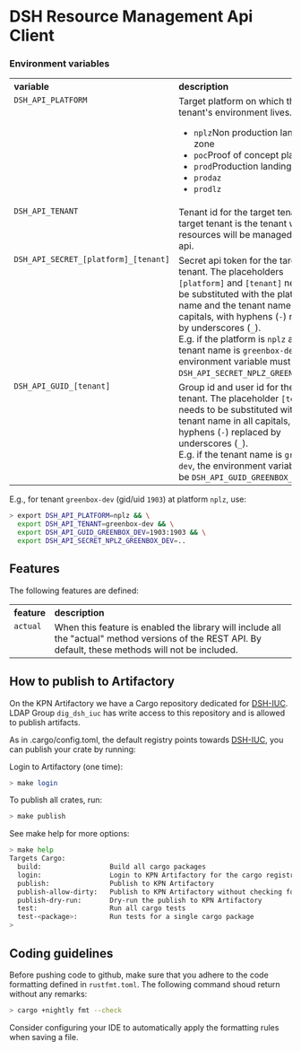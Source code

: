 # DSH Resource Management Api Client

### Environment variables

<table>
    <tr valign="top">
        <th align="left">variable</th>
        <th align="left">description</th>
    </tr>
    <tr valign="top">
        <td><code>DSH_API_PLATFORM</code></td>
        <td>
            Target platform on which the tenant's environment lives.
            <ul>
                <li><code>nplz</code>Non production landing zone</li>
                <li><code>poc</code>Proof of concept platform</li>
                <li><code>prod</code>Production landing zone</li>
                <li><code>prodaz</code></li>
                <li><code>prodlz</code></li>
            </ul>
        </td>
    </tr>
    <tr valign="top">
        <td><code>DSH_API_TENANT</code></td>
        <td>Tenant id for the target tenant. The target tenant is the tenant whose resources 
            will be managed via the api.</td>
    </tr>
    <tr valign="top">
        <td><code>DSH_API_SECRET_[platform]_[tenant]</code></td>
        <td>
            Secret api token for the target tenant. 
            The placeholders <code>[platform]</code> and <code>[tenant]</code> 
            need to be substituted with the platform name and the tenant name in all capitals, 
            with hyphens (<code>-</code>) replaced by underscores (<code>_</code>).<br/>
            E.g. if the platform is <code>nplz</code> and the tenant name is 
            <code>greenbox-dev</code>, the environment variable must be
            <code>DSH_API_SECRET_NPLZ_GREENBOX_DEV</code>.
        </td>
    </tr>
    <tr valign="top">
        <td><code>DSH_API_GUID_[tenant]</code></td>
        <td>
            Group id and user id for the target tenant.
            The placeholder <code>[tenant]</code> needs to be substituted 
            with the tenant name in all capitals, with hyphens (<code>-</code>) 
            replaced by underscores (<code>_</code>).<br/>
            E.g. if the tenant name is <code>greenbox-dev</code>, the environment variable must be
            <code>DSH_API_GUID_GREENBOX_DEV</code>.
        </td>
    </tr>
</table>

E.g., for tenant `greenbox-dev` (gid/uid `1903`) at platform `nplz`, use:

```bash
> export DSH_API_PLATFORM=nplz && \
  export DSH_API_TENANT=greenbox-dev && \
  export DSH_API_GUID_GREENBOX_DEV=1903:1903 && \
  export DSH_API_SECRET_NPLZ_GREENBOX_DEV=..
```

## Features

The following features are defined:

<table>
    <tr valign="top">
        <th align="left">feature</th>
        <th align="left">description</th>
    </tr>
    <tr valign="top">
        <td><code>actual</code></td>
        <td>
            When this feature is enabled the library will include all the "actual" 
            method versions of the REST API. By default, these methods will not be included.
        </td>
    </tr>
</table>

## How to publish to Artifactory

On the KPN Artifactory we have a Cargo repository dedicated
for [DSH-IUC](https://artifacts.kpn.org/ui/repos/tree/General/cargo-dsh-iuc-local).
LDAP Group `dig_dsh_iuc` has write access to this repository and is allowed to publish artifacts.

As in .cargo/config.toml, the default registry points
towards [DSH-IUC](https://artifacts.kpn.org/ui/repos/tree/General/cargo-dsh-iuc-local), you can
publish your crate by running:

Login to Artifactory (one time):

```bash
> make login
```

To publish all crates, run:

```bash
> make publish
```

See make help for more options:

```bash
> make help
Targets Cargo:
  build:                 Build all cargo packages
  login:                 Login to KPN Artifactory for the cargo registry
  publish:               Publish to KPN Artifactory
  publish-allow-dirty:   Publish to KPN Artifactory without checking for uncommited files
  publish-dry-run:       Dry-run the publish to KPN Artifactory
  test:                  Run all cargo tests
  test-<package>:        Run tests for a single cargo package
>
```

## Coding guidelines

Before pushing code to github, make sure that you adhere to the code formatting defined in
`rustfmt.toml`. The following command shoud return without any remarks:

```bash
> cargo +nightly fmt --check
```

Consider configuring your IDE to automatically apply the formatting rules when saving a file. 
